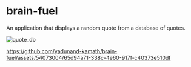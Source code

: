 # brain-fuel
An application that displays a random quote from a database of quotes.

![quote_db](https://github.com/yadunand-kamath/brain-fuel/assets/54073004/270c1ef0-5ca7-4c1d-8c12-1a5275520a92)


https://github.com/yadunand-kamath/brain-fuel/assets/54073004/65d94a71-338c-4e60-917f-c40373e510df


